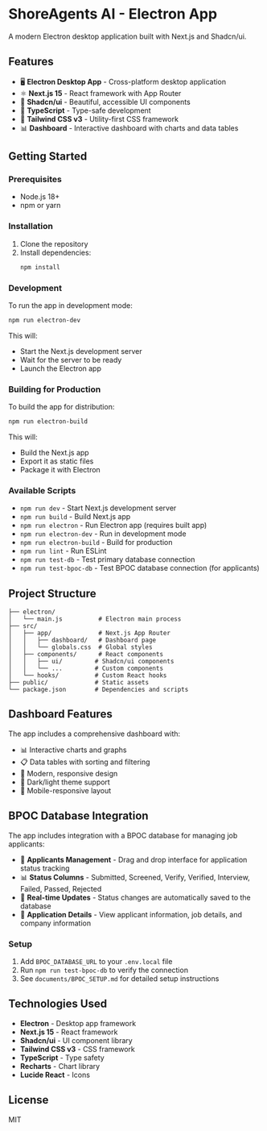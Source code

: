 # ShoreAgents AI - Electron App

A modern Electron desktop application built with Next.js and Shadcn/ui.

## Features

- 🖥️ **Electron Desktop App** - Cross-platform desktop application
- ⚛️ **Next.js 15** - React framework with App Router
- 🎨 **Shadcn/ui** - Beautiful, accessible UI components
- 🎯 **TypeScript** - Type-safe development
- 🎨 **Tailwind CSS v3** - Utility-first CSS framework
- 📊 **Dashboard** - Interactive dashboard with charts and data tables

## Getting Started

### Prerequisites

- Node.js 18+ 
- npm or yarn

### Installation

1. Clone the repository
2. Install dependencies:
   ```bash
   npm install
   ```

### Development

To run the app in development mode:

```bash
npm run electron-dev
```

This will:
- Start the Next.js development server
- Wait for the server to be ready
- Launch the Electron app

### Building for Production

To build the app for distribution:

```bash
npm run electron-build
```

This will:
- Build the Next.js app
- Export it as static files
- Package it with Electron

### Available Scripts

- `npm run dev` - Start Next.js development server
- `npm run build` - Build Next.js app
- `npm run electron` - Run Electron app (requires built app)
- `npm run electron-dev` - Run in development mode
- `npm run electron-build` - Build for production
- `npm run lint` - Run ESLint
- `npm run test-db` - Test primary database connection
- `npm run test-bpoc-db` - Test BPOC database connection (for applicants)

## Project Structure

```
├── electron/
│   └── main.js          # Electron main process
├── src/
│   ├── app/             # Next.js App Router
│   │   ├── dashboard/   # Dashboard page
│   │   └── globals.css  # Global styles
│   ├── components/      # React components
│   │   ├── ui/         # Shadcn/ui components
│   │   └── ...         # Custom components
│   └── hooks/          # Custom React hooks
├── public/             # Static assets
└── package.json        # Dependencies and scripts
```

## Dashboard Features

The app includes a comprehensive dashboard with:

- 📊 Interactive charts and graphs
- 📋 Data tables with sorting and filtering
- 🎨 Modern, responsive design
- 🌙 Dark/light theme support
- 📱 Mobile-responsive layout

## BPOC Database Integration

The app includes integration with a BPOC database for managing job applicants:

- 👥 **Applicants Management** - Drag and drop interface for application status tracking
- 📊 **Status Columns** - Submitted, Screened, Verify, Verified, Interview, Failed, Passed, Rejected
- 🔄 **Real-time Updates** - Status changes are automatically saved to the database
- 📝 **Application Details** - View applicant information, job details, and company information

### Setup

1. Add `BPOC_DATABASE_URL` to your `.env.local` file
2. Run `npm run test-bpoc-db` to verify the connection
3. See `documents/BPOC_SETUP.md` for detailed setup instructions

## Technologies Used

- **Electron** - Desktop app framework
- **Next.js 15** - React framework
- **Shadcn/ui** - UI component library
- **Tailwind CSS v3** - CSS framework
- **TypeScript** - Type safety
- **Recharts** - Chart library
- **Lucide React** - Icons

## License

MIT
